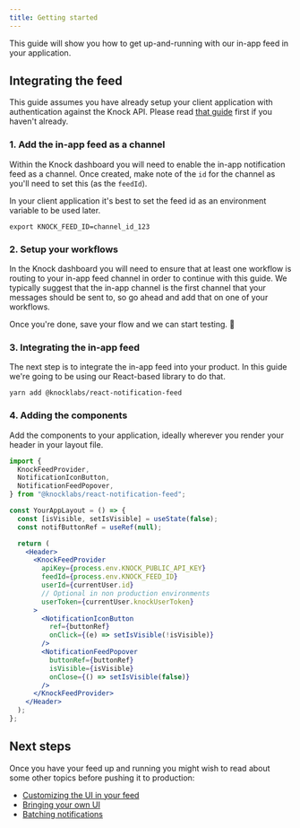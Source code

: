 ```yaml
---
title: Getting started
---
```


This guide will show you how to get up-and-running with our in-app feed in your application.

## Integrating the feed

This guide assumes you have already setup your client application with authentication against
the Knock API. Please read [that guide](/client-integration/authentication) first if you haven't already.

### 1. Add the in-app feed as a channel

Within the Knock dashboard you will need to enable the in-app notification feed as a channel. Once
created, make note of the `id` for the channel as you'll need to set this (as the `feedId`).

In your client application it's best to set the feed id as an environment variable to be used
later.

```shell
export KNOCK_FEED_ID=channel_id_123
```

### 2. Setup your workflows

In the Knock dashboard you will need to ensure that at least one workflow is routing to your in-app
feed channel in order to continue with this guide. We typically suggest that the in-app channel is the first
channel that your messages should be sent to, so go ahead and add that on one of your workflows.

Once you're done, save your flow and we can start testing. 💪

### 3. Integrating the in-app feed

The next step is to integrate the in-app feed into your product. In this guide we're going to be
using our React-based library to do that.

```shell
yarn add @knocklabs/react-notification-feed
```

### 4. Adding the components

Add the components to your application, ideally wherever you render your header in your layout file.

```jsx
import {
  KnockFeedProvider,
  NotificationIconButton,
  NotificationFeedPopover,
} from "@knocklabs/react-notification-feed";

const YourAppLayout = () => {
  const [isVisible, setIsVisible] = useState(false);
  const notifButtonRef = useRef(null);

  return (
    <Header>
      <KnockFeedProvider
        apiKey={process.env.KNOCK_PUBLIC_API_KEY}
        feedId={process.env.KNOCK_FEED_ID}
        userId={currentUser.id}
        // Optional in non production environments
        userToken={currentUser.knockUserToken}
      >
        <NotificationIconButton
          ref={buttonRef}
          onClick={(e) => setIsVisible(!isVisible)}
        />
        <NotificationFeedPopover
          buttonRef={buttonRef}
          isVisible={isVisible}
          onClose={() => setIsVisible(false)}
        />
      </KnockFeedProvider>
    </Header>
  );
};
```

## Next steps

Once you have your feed up and running you might wish to read about some other topics before
pushing it to production:

- [Customizing the UI in your feed](/notification-feeds/customizing-ui)
- [Bringing your own UI](/notification-feeds/bring-your-own-ui)
- [Batching notifications](/sending-notifications/batching-and-throttling)
